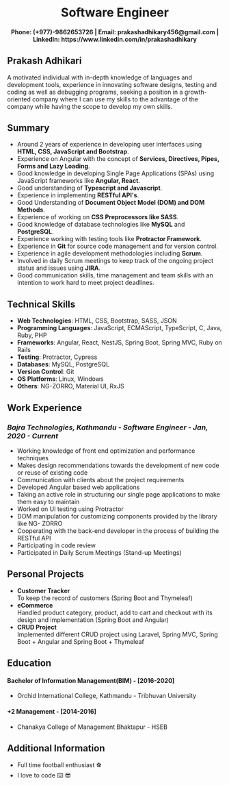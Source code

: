 <h1 align="center">Software Engineer</h1>
<h4 align="center">Phone: (+977)-9862653726 | Email: prakashadhikary456@gmail.com | LinkedIn: https://www.linkedin.com/in/prakashadhikary</h4>

## Prakash Adhikari

A motivated individual with in-depth knowledge of languages and development tools, experience in innovating
software designs, testing and coding as well as debugging programs, seeking a position in a growth-oriented
company where I can use my skills to the advantage of the company while having the scope to develop my own
skills.

## Summary

* Around 2 years of experience in developing user interfaces using **HTML, CSS, JavaScript and Bootstrap**.
* Experience on Angular with the concept of **Services, Directives, Pipes, Forms and Lazy Loading**.
* Good knowledge in developing Single Page Applications (SPAs) using JavaScript frameworks like **Angular, React**.
* Good understanding of **Typescript and Javascript**.
* Experience in implementing **RESTful API's**.
* Good Understanding of **Document Object Model (DOM) and DOM Methods**.
* Experience of working on **CSS Preprocessors like SASS**.
* Good knowledge of database technologies like **MySQL** and **PostgreSQL**.
* Experience working with testing tools like **Protractor Framework**.
* Experience in **Git** for source code management and for version control.
* Experience in agile development methodologies including **Scrum**.
* Involved in daily Scrum meetings to keep track of the ongoing project status and issues using **JIRA**.
* Good communication skills, time management and team skills with an intention to work hard to meet project deadlines.

## Technical Skills

* **Web Technologies**: HTML, CSS, Bootstrap, SASS, JSON
* **Programming Languages**: JavaScript, ECMAScript, TypeScript, C, Java, Ruby, PHP
* **Frameworks**: Angular, React, NestJS, Spring Boot, Spring MVC, Ruby on Rails
* **Testing**: Protractor, Cypress
* **Databases**: MySQL, PostgreSQL
* **Version Control**: Git
* **OS Platforms**: Linux, Windows
* **Others**: NG-ZORRO, Material UI, RxJS

## Work Experience

### *Bajra Technologies, Kathmandu - Software Engineer - Jan, 2020 - Current*
* Working knowledge of front end optimization and performance techniques
* Makes design recommendations towards the development of new code or reuse of existing code
* Communication with clients about the project requirements
* Developed Angular based web applications
* Taking an active role in structuring our single page applications to make them easy to maintain
* Worked on UI testing using Protractor
* DOM manipulation for customizing components provided by the library like NG- ZORRO
* Cooperating with the back-end developer in the process of building the RESTful API
* Participating in code review
* Participated in Daily Scrum Meetings (Stand-up Meetings)

## Personal Projects
* **Customer Tracker** <br />To keep the record of customers (Spring Boot and Thymeleaf)
* **eCommerce** <br />
Handled product category, product, add to cart and checkout with its design and implementation (Spring Boot and Angular)
* **CRUD Project** <br />
Implemented different CRUD project using Laravel, Spring MVC, Spring Boot + Angular and Spring Boot + Thymeleaf

## Education
#### Bachelor of Information Management(BIM) - [2016-2020]
* Orchid International College, Kathmandu - Tribhuvan University
#### +2 Management - [2014-2016]
* Chanakya College of Management Bhaktapur - HSEB

## Additional Information
* Full time football enthusiast :soccer: 
* I love to code :keyboard: :sunglasses: 
